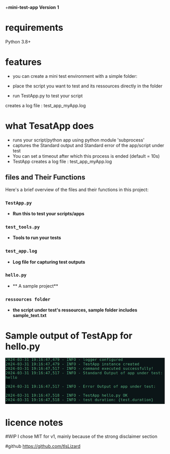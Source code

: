 +**mini-test-app**
**Version**
**1**
  
# requirements
Python 3.8+

# features

- you can create a mini test environment with a simple folder:

- place the script you want to test and its ressources directly in the folder

- run TestApp.py to test your script 

creates a log file : test_app_myApp.log

# what TesatApp does

- runs your script/python app using python module 'subprocess'
- captures the Standard output and Standard error  of the app/script under test
- You can set a timeout after which this process is ended (default = 10s)
- TestApp creates a log file : test_app_myApp.log

## files and Their Functions
Here's a brief overview of the files and their functions in this project:

### `TestApp.py`
- **Run this to test your scripts/apps** 

### `test_tools.py`
- **Tools to run your tests** 

### `test_app.log`
- **Log file for capturing test outputs** 

### `hello.py`
- ** A sample project**

### `ressources folder`
- **the script under test's ressources, sample folder includes sample_text.txt** 

# Sample output of TestApp for hello.py
![test_app_hello.log](https://github.com/tlsLizard/mini-test-app/blob/main/test_app_hello_log_file.png "test_app_hello.log")

# licence notes
#WIP
I chose MIT for v1, mainly because of the strong disclaimer section

#github
https://github.com/tlsLizard
 
